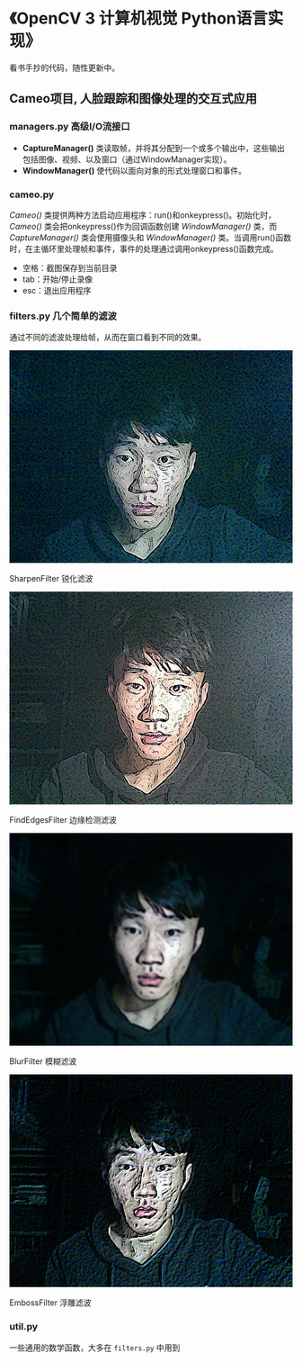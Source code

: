# 《OpenCV 3 计算机视觉 Python语言实现》

看书手抄的代码，随性更新中。

## Cameo项目, 人脸跟踪和图像处理的交互式应用

### managers.py 高级I/O流接口

+ **CaptureManager()** 类读取帧，并将其分配到一个或多个输出中，这些输出包括图像、视频、以及窗口（通过WindowManager实现）。
+ **WindowManager()** 使代码以面向对象的形式处理窗口和事件。

### cameo.py

*Cameo()* 类提供两种方法启动应用程序：run()和onkeypress()。初始化时，*Cameo()* 类会把onkeypress()作为回调函数创建 *WindowManager()* 类，而 *CaptureManager()* 类会使用摄像头和 *WindowManager()* 类。当调用run()函数时，在主循环里处理帧和事件，事件的处理通过调用onkeypress()函数完成。

+ 空格：截图保存到当前目录
+ tab：开始/停止录像
+ esc：退出应用程序

### filters.py 几个简单的滤波

通过不同的滤波处理给帧，从而在窗口看到不同的效果。

![锐化滤波](/cameo/SharpenFilter.png)

SharpenFilter 锐化滤波

![边缘检测滤波](/cameo/FindEdgesFilter.png)

FindEdgesFilter 边缘检测滤波

![模糊滤波](/cameo/BlurFilter.png)

BlurFilter 模糊滤波

![浮雕滤波](/cameo/EmbossFilter.png)

EmbossFilter 浮雕滤波

### util.py
一些通用的数学函数，大多在 `filters.py` 中用到


